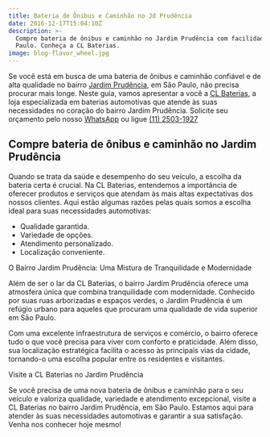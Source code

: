 ```yaml
---
title: Bateria de Ônibus e Caminhão no Jd Prudência
date: 2016-12-17T15:04:10Z
description: >-
  Compre bateria de ônibus e caminhão no Jardim Prudência com facilidade, em São
  Paulo. Conheça a CL Baterias.
image: blog-flavor_wheel.jpg
---
```

Se você está em busca de uma bateria de ônibus e caminhão confiável e de alta qualidade no bairro [Jardim Prudência](https://www.google.com/maps/place/Jardim+Prud%C3%AAncia,+S%C3%A3o+Paulo+-+SP/@-23.6505403,-46.6714924,16z/data=!3m1!4b1!4m6!3m5!1s0x94ce507614339e01:0x615657e6c6afaa41!8m2!3d-23.652852!4d-46.6717412!16s%2Fg%2F1225wcm6?entry=ttu), em São Paulo, não precisa procurar mais longe. Neste guia, vamos apresentar a você a [CL Baterias](https://www.clbaterias.com.br/ "Sobre nós"), a loja especializada em baterias automotivas que atende às suas necessidades no coração do bairro Jardim Prudência. Solicite seu orçamento pelo nosso [WhatsApp](https://api.whatsapp.com/send?phone=5511934986472 "Solicitar orçamento") ou ligue [(11) 2503-1927](tel:+551125031927 "Peça já")

## Compre bateria de ônibus e caminhão no Jardim Prudência

Quando se trata da saúde e desempenho do seu veículo, a escolha da bateria certa é crucial. Na CL Baterias, entendemos a importância de oferecer produtos e serviços que atendam às mais altas expectativas dos nossos clientes. Aqui estão algumas razões pelas quais somos a escolha ideal para suas necessidades automotivas:

* Qualidade garantida.
* Variedade de opções.
* Atendimento personalizado.
* Localização conveniente.

O Bairro Jardim Prudência: Uma Mistura de Tranquilidade e Modernidade

Além de ser o lar da CL Baterias, o bairro Jardim Prudência oferece uma atmosfera única que combina tranquilidade com modernidade. Conhecido por suas ruas arborizadas e espaços verdes, o Jardim Prudência é um refúgio urbano para aqueles que procuram uma qualidade de vida superior em São Paulo.

Com uma excelente infraestrutura de serviços e comércio, o bairro oferece tudo o que você precisa para viver com conforto e praticidade. Além disso, sua localização estratégica facilita o acesso às principais vias da cidade, tornando-o uma escolha popular entre os residentes e visitantes.

Visite a CL Baterias no Jardim Prudência

Se você precisa de uma nova bateria de ônibus e caminhão para o seu veículo e valoriza qualidade, variedade e atendimento excepcional, visite a CL Baterias no bairro Jardim Prudência, em São Paulo. Estamos aqui para atender às suas necessidades automotivas e garantir a sua satisfação. Venha nos conhecer hoje mesmo!